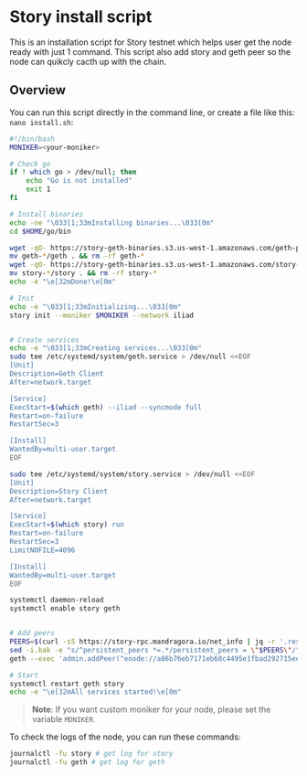 # Story install script

This is an installation script for Story testnet which helps user get the node ready with just 1 command. This script also add story and geth peer so the node can quikcly cacth up with the chain.

## Overview
You can run this script directly in the command line, or create a file like this: `nano install.sh`:
```bash
#!/bin/bash
MONIKER=<your-moniker>

# Check go
if ! which go > /dev/null; then
    echo "Go is not installed"
    exit 1
fi

# Install binaries
echo -ne "\033[1;33mInstalling binaries...\033[0m"
cd $HOME/go/bin

wget -qO- https://story-geth-binaries.s3.us-west-1.amazonaws.com/geth-public/geth-linux-amd64-0.9.3-b224fdf.tar.gz | tar xzf -
mv geth-*/geth . && rm -rf geth-*
wget -qO- https://story-geth-binaries.s3.us-west-1.amazonaws.com/story-public/story-linux-amd64-0.11.0-aac4bfe.tar.gz | tar xzf -
mv story-*/story . && rm -rf story-*
echo -e "\e[32mDone!\e[0m"

# Init
echo -e "\033[1;33mInitializing...\033[0m"
story init --moniker $MONIKER --network iliad 


# Create services
echo -e "\033[1;33mCreating services...\033[0m"
sudo tee /etc/systemd/system/geth.service > /dev/null <<EOF
[Unit]
Description=Geth Client
After=network.target

[Service]
ExecStart=$(which geth) --iliad --syncmode full
Restart=on-failure
RestartSec=3

[Install]
WantedBy=multi-user.target
EOF

sudo tee /etc/systemd/system/story.service > /dev/null <<EOF
[Unit]
Description=Story Client
After=network.target

[Service]
ExecStart=$(which story) run
Restart=on-failure
RestartSec=3
LimitNOFILE=4096

[Install]
WantedBy=multi-user.target
EOF

systemctl daemon-reload
systemctl enable story geth


# Add peers
PEERS=$(curl -sS https://story-rpc.mandragora.io/net_info | jq -r '.result.peers[] | "\(.node_info.id)@\(.remote_ip):\(.node_info.listen_addr)"' | awk -F ':' '{print $1":"$(NF)}' | paste -sd, -)
sed -i.bak -e "s/^persistent_peers *=.*/persistent_peers = \"$PEERS\"/" $HOME/.story/story/config/config.toml
geth --exec 'admin.addPeer("enode://a86b76eb7171eb68c4495e1fbad292715eee9b77a34ffa5cf39e40cc9047e1c41e01486d1e31428228a1350b0f870bcd3b6c5d608ba65fe7b7fcba715a78eeb8@story-geth.mandragora.io:30303")' attach $HOME/.story/geth/iliad/geth.ipc

# Start
systemctl restart geth story
echo -e "\e[32mAll services started!\e[0m"

```

> **Note**: If you want custom moniker for your node, please set the variable `MONIKER`.

To check the logs of the node, you can run these commands:
```bash
journalctl -fu story # get log for story
journalctl -fu geth # get log for geth
```